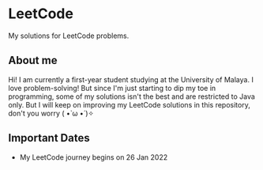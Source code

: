 # LeetCode
My solutions for LeetCode problems.

## About me
Hi! I am currently a first-year student studying at the University of Malaya. I love problem-solving! But since I'm just starting to dip my toe in programming, some of my solutions isn't the best and are restricted to Java only. But I will keep on improving my LeetCode solutions in this repository, don't you worry ( •̀ ω •́ )✧

## Important Dates
- My LeetCode journey begins on 26 Jan 2022
